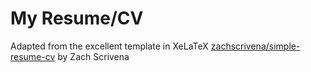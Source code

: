 # My Resume/CV

Adapted from the excellent template in XeLaTeX [zachscrivena/simple-resume-cv](https://github.com/zachscrivena/simple-resume-cv) by Zach Scrivena
